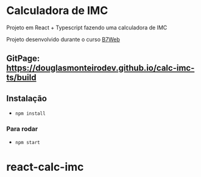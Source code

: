# Calculadora de IMC

Projeto em React + Typescript fazendo uma calculadora de IMC

Projeto desenvolvido durante o curso [B7Web](https://b7web.com.br)

## GitPage: https://douglasmonteirodev.github.io/calc-imc-ts/build

## Instalação

-   `npm install`

### Para rodar

-   `npm start`

# react-calc-imc
